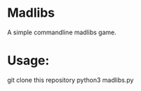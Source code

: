 # Madlibs
A simple commandline madlibs game.

# Usage:
git clone this repository
python3 madlibs.py
